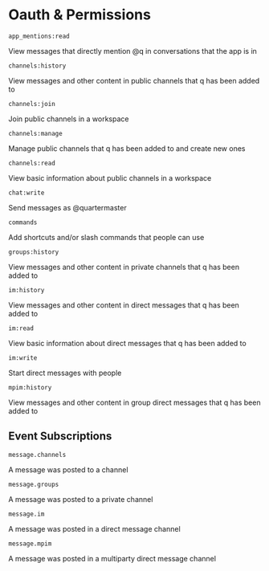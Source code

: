 # Oauth & Permissions

`app_mentions:read`

View messages that directly mention @q in conversations that the app is in

`channels:history`

View messages and other content in public channels that q has been added to

`channels:join`

Join public channels in a workspace

`channels:manage`

Manage public channels that q has been added to and create new ones

`channels:read`

View basic information about public channels in a workspace

`chat:write`

Send messages as @quartermaster

`commands`

Add shortcuts and/or slash commands that people can use

`groups:history`

View messages and other content in private channels that q has been added to

`im:history`

View messages and other content in direct messages that q has been added to

`im:read`

View basic information about direct messages that q has been added to

`im:write`

Start direct messages with people

`mpim:history`

View messages and other content in group direct messages that q has been added to

## Event Subscriptions

`message.channels`

A message was posted to a channel

`message.groups`

A message was posted to a private channel

`message.im`

A message was posted in a direct message channel

`message.mpim`

A message was posted in a multiparty direct message channel
